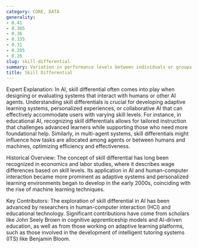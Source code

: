 ```yaml
---
category: CORE, DATA
generality:
- 0.41
- 0.385
- 0.36
- 0.335
- 0.31
- 0.285
- 0.26
slug: skill-differential
summary: Variation in performance levels between individuals or groups due to differences in skills, experience, or knowledge, particularly within the same task or profession.
title: Skill Differential
---
```


Expert Explanation: In AI, skill differential often comes into play when designing or evaluating systems that interact with humans or other AI agents. Understanding skill differentials is crucial for developing adaptive learning systems, personalized experiences, or collaborative AI that can effectively accommodate users with varying skill levels. For instance, in educational AI, recognizing skill differentials allows for tailored instruction that challenges advanced learners while supporting those who need more foundational help. Similarly, in multi-agent systems, skill differentials might influence how tasks are allocated among agents or between humans and machines, optimizing efficiency and effectiveness.

Historical Overview: The concept of skill differential has long been recognized in economics and labor studies, where it describes wage differences based on skill levels. Its application in AI and human-computer interaction became more prominent as adaptive systems and personalized learning environments began to develop in the early 2000s, coinciding with the rise of machine learning techniques.

Key Contributors: The exploration of skill differential in AI has been advanced by researchers in human-computer interaction (HCI) and educational technology. Significant contributions have come from scholars like John Seely Brown in cognitive apprenticeship models and AI-driven education, as well as from those working on adaptive learning platforms, such as those involved in the development of intelligent tutoring systems (ITS) like Benjamin Bloom.